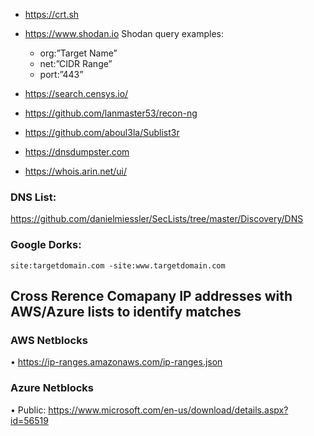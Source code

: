 - https://crt.sh
- https://www.shodan.io
  Shodan query examples:

  - org:”Target Name”
  - net:”CIDR Range”
  - port:”443”

- https://search.censys.io/

- https://github.com/lanmaster53/recon-ng
- https://github.com/aboul3la/Sublist3r
- https://dnsdumpster.com
- https://whois.arin.net/ui/

### DNS List:

https://github.com/danielmiessler/SecLists/tree/master/Discovery/DNS

### Google Dorks:

`site:targetdomain.com -site:www.targetdomain.com`

## Cross Rerence Comapany IP addresses with AWS/Azure lists to identify matches

### AWS Netblocks

• https://ip-ranges.amazonaws.com/ip-ranges.json

### Azure Netblocks

• Public: https://www.microsoft.com/en-us/download/details.aspx?id=56519
